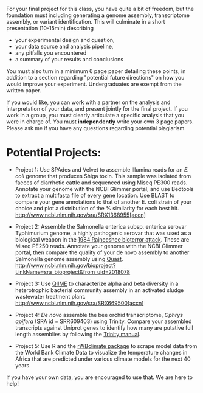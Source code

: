 For your final project for this class, you have quite a bit of freedom, but the foundation must including generating a genome assembly, transcriptome assembly, or variant identification. This will culminate in a short presentation (10-15min) describing 

* your experimental design and question,
* your data source and analysis pipeline, 
* any pitfalls you encountered
* a summary of your results and conclusions

You must also turn in a minimum 6 page paper detailing these points, in addition to a section regarding "potential future directions" on how you would improve your experiment. Undergraduates are exempt from the written paper.

If you would like, you can work with a partner on the analysis and interpretation of your data, and present jointly for the final project. If you work in a group, you must clearly articulate a specific analysis that you were in charge of. You must **independently** write your own 3 page papers. Please ask me if you have any questions regarding potential plagiarism. 

# Potential Projects:

* Project 1: Use SPAdes and Velvet to assemble Illumina reads for an _E. coli_ genome that produces Shiga toxin. This sample was isolated from faeces of diarrhetic cattle and sequenced using Miseq PE300 reads. Annotate your genome with the NCBI Glimmer portal, and use Bedtools to extract a multifasta file of every gene location. Use BLAST to compare your gene annotations to that of another E. coli strain of your choice and plot a distribution of the % similarity for each best hit. http://www.ncbi.nlm.nih.gov/sra/SRX1368955[accn]

* Project 2: Assemble the Salmonella enterica subsp. enterica serovar Typhimurium genome, a highly pathogenic serovar that was used as a biological weapon in the [1984 Rajneeshee bioterror attack](https://en.wikipedia.org/wiki/1984_Rajneeshee_bioterror_attack). These are Miseq PE250 reads. Annotate your genome with the NCBI Glimmer portal, then compare the quality of your de novo assembly to another Salmonella genome assembly using [Quast](http://bioinf.spbau.ru/quast).
http://www.ncbi.nlm.nih.gov/bioproject?LinkName=sra_bioproject&from_uid=2018078 

* Project 3: Use [QIIME](https://wiki.gacrc.uga.edu/wiki/Qiime) to characterize alpha and beta diversity in a heterotrophic bacterial community assembly in an activated sludge wastewater treatment plant.  http://www.ncbi.nlm.nih.gov/sra/SRX669500[accn]

* Project 4: _De novo_ assemble the bee orchid transcriptome, _Ophrys apifera_ (SRA id = SRR609403) using Trinity. Compare your assembled transcripts against Uniprot genes to identify how many are putative full length assemblies by following the [Trinity manual](https://github.com/trinityrnaseq/trinityrnaseq/wiki/Counting-Full-Length-Trinity-Transcripts). 

* Project 5: Use R and the [rWBclimate package](https://ropensci.org/tutorials/rwbclimate_tutorial.html) to scrape model data from the World Bank Climate Data to visualize the temperature changes in Africa that are predicted under various climate models for the next 40 years. 



If you have your own data, you are encouraged to use that. We are here to help!